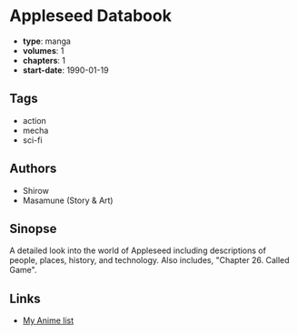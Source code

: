 # Appleseed Databook

-   **type**: manga
-   **volumes**: 1
-   **chapters**: 1
-   **start-date**: 1990-01-19

## Tags

-   action
-   mecha
-   sci-fi

## Authors

-   Shirow
-   Masamune (Story & Art)

## Sinopse

A detailed look into the world of Appleseed including descriptions of people, places, history, and technology. Also includes, "Chapter 26. Called Game".

## Links

-   [My Anime list](https://myanimelist.net/manga/19082/Appleseed_Databook)
